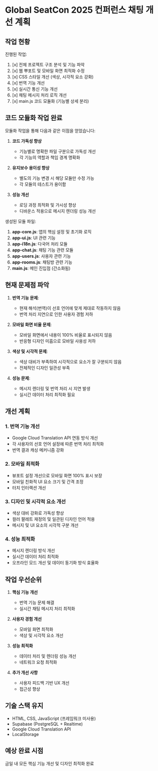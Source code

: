 # Global SeatCon 2025 컨퍼런스 채팅 개선 계획

## 작업 현황

진행된 작업:

1. [x] 전체 프로젝트 구조 분석 및 기능 파악
2. [x] 웹 뿌포트 및 모바일 화면 최적화 수정
3. [x] CSS 스타일 개선 (색상, 시각적 요소 강화)
4. [x] 번역 기능 개선
5. [x] 실시간 통신 기능 개선
6. [x] 채팅 메시지 처리 로직 개선
7. [x] main.js 코드 모듈화 (기능별 상세 분리)

## 코드 모듈화 작업 완료

모듈화 작업을 통해 다음과 같은 이점을 얻었습니다:

1. **코드 가독성 향상**
   - 기능별로 명확한 파일 구분으로 가독성 개선
   - 각 기능의 역할과 책임 경계 명확화

2. **유지보수 용이성 향상**
   - 별도의 기능 변경 시 해당 모듈만 수정 가능
   - 각 모듈의 테스트가 용이함

3. **성능 개선**
   - 로딩 과정 최적화 및 가시성 향상
   - 디바운스 적용으로 메시지 렌더링 성능 개선

생성된 모듈 파일:

1. **app-core.js**: 앱의 핵심 설정 및 초기화 로직
2. **app-ui.js**: UI 관련 기능
3. **app-i18n.js**: 다국어 처리 모듈
4. **app-chat.js**: 채팅 기능 관련 모듈
5. **app-users.js**: 사용자 관련 기능
6. **app-rooms.js**: 채팅방 관련 기능
7. **main.js**: 메인 진입점 (간소화됨)

## 현재 문제점 파악

1. **번역 기능 문제**: 
   - 현재 해석(번역)이 선호 언어에 맞게 제대로 작동하지 않음
   - 번역 처리 지연으로 인한 사용자 경험 저하

2. **모바일 화면 비율 문제**:
   - 모바일 화면에서 내용이 100% 비율로 표시되지 않음
   - 반응형 디자인 미흡으로 모바일 사용성 저하

3. **색상 및 시각적 문제**:
   - 색상 대비가 부족하여 시각적으로 요소가 잘 구분되지 않음
   - 전체적인 디자인 일관성 부족

4. **성능 문제**:
   - 메시지 렌더링 및 번역 처리 시 지연 발생
   - 실시간 데이터 처리 최적화 필요

## 개선 계획

### 1. 번역 기능 개선
- Google Cloud Translation API 연동 방식 개선
- 각 사용자의 선호 언어 설정에 따른 번역 처리 최적화
- 번역 결과 캐싱 메커니즘 강화

### 2. 모바일 최적화
- 뷰포트 설정 개선으로 모바일 화면 100% 표시 보장
- 모바일 친화적 UI 요소 크기 및 간격 조정
- 터치 인터랙션 개선

### 3. 디자인 및 시각적 요소 개선
- 색상 대비 강화로 가독성 향상
- 컬러 팔레트 재정의 및 일관된 디자인 언어 적용
- 메시지 및 UI 요소의 시각적 구분 개선

### 4. 성능 최적화
- 메시지 렌더링 방식 개선
- 실시간 데이터 처리 최적화
- 오프라인 모드 개선 및 데이터 동기화 방식 효율화

## 작업 우선순위

1. **핵심 기능 개선**
   - 번역 기능 문제 해결
   - 실시간 채팅 메시지 처리 최적화

2. **사용자 경험 개선**
   - 모바일 화면 최적화
   - 색상 및 시각적 요소 개선

3. **성능 최적화**
   - 데이터 처리 및 렌더링 성능 개선
   - 네트워크 요청 최적화

4. **추가 개선 사항**
   - 사용자 피드백 기반 UX 개선
   - 접근성 향상

## 기술 스택 유지

- HTML, CSS, JavaScript (프레임워크 미사용)
- Supabase (PostgreSQL + Realtime)
- Google Cloud Translation API
- LocalStorage

## 예상 완료 시점

금일 내 모든 핵심 기능 개선 및 디자인 최적화 완료
